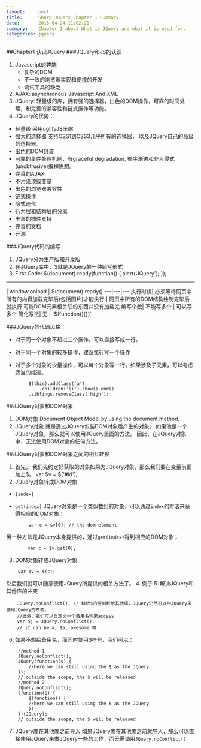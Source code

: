 ```yaml
---
layout:     post
title:      Sharp JQuery Chapter 1 Summary
date:       2015-04-24 11:02:20
summary:    Chapter 1 about What is JQuery and what it is used for.
categories: jquery
---
```


##Chapter1 认识JQuery
###JQuery和JS的认识
1. Javascript的弊端
   - 复杂的DOM
   - 不一致的浏览器实现和便捷的开发
   - 调试工具的缺乏
2. AJAX: asynchronous Javascript And XML
3. JQuery: 轻量级的库，拥有强的选择器，出色的DOM操作，可靠的时间处理，和完善的兼容性和链式操作等功能。
4. JQuery的优势：
 - 轻量级 采用uglifyJS压缩
 - 强大的选择器 支持CSS1到CSS3几乎所有的选择器， 以及JQuery自己的高级的选择器。
 - 出色的DOM封装
 - 可靠的事件处理机制，有graceful degradation, 循序渐进和非入侵式(unobtrusive)编程思想。
 - 完善的AJAX
 - 不污染顶级变量
 - 出色的浏览器兼容性
 - 链式操作
 - 隐式迭代
 - 行为层和结构层的分离
 - 丰富的插件支持
 - 完善的文档
 - 开源

###JQuery代码的编写
1. JQuery分为生产版和开发版
2. 在JQuery库中，$就是JQuery的一种简写形式
3. First Code:
        $(document).ready(function() {
            alert('JQuery');
        });
---

| window.onload | $(document).ready()
---|---|---
执行时机| 必须等待网页中所有的内容加载完毕后(包括图片)才能执行 | 网页中所有的DOM结构绘制完毕后就执行 可能DOM元素相关联的东西并没有加载完
编写个数| 不能写多个 | 可以写多个
简化写法| 无 | `$(function(){})`

###JQuery的代码风格：
 - 对于同一个对象不超过三个操作，可以直接写成一行。
 - 对于同一个对象的较多操作，建议每行写一个操作
 - 对于多个对象的少量操作，可以每个对象写一行，如果涉及子元素，可以考虑适当的缩进。

            $(this).addClass('a')
                .children('li').show().end()
            .siblings.removeClass('high');

###JQuery对象和DOM对象
1. DOM对象
 Document Object Model by using the document method.
2. JQuery对象
 就是通过JQuery包装DOM对象后产生的对象。
 如果他是一个JQuery对象，那么就可以使用JQuery里面的方法。
 因此，在JQuery对象中，无法使用DOM对象的任何方法。

###JQuery对象和DOM对象之间的相互转换
1. 首先， 我们先约定好获取的对象如果为JQuery对象，那么我们要在变量前面加上$。
        var $v = $('#id');
2. JQuery对象转成DOM对象
 - `[index]`
 - `get(index)`
JQuery对象是一个类似数组的对象，可以通过`index`的方法来获得相应的DOM对象：

            var c = $v[0]; // the dom element
另一种方法是JQuery本身提供的，通过`get(index)`得到相应的DOM对象；

            var c = $v.get(0);
3. DOM对象转成JQuery对象

        var $v = $(c);
然后我们就可以随意使用JQuery所提供的相关方法了。
4. 例子
5. 解决JQuery和其他库的冲突

        JQuery.noConflict(); // 释放$的控制权给其他库，JQuery仍然可以用JQuery来使用JQuery的东西。
        //此外，我们可以自定义一个备用名称来access
        var $j = JQuery.noConflict();
        // it can be a, $a, awesome 等
6. 如果不想给备用名，而同时使用$符号，我们可以：

        //method 1
        JQuery.noConflict();
        JQuery(function($) {
            //here we can still using the $ as the JQuery
        });
        // outside the scope, the $ will be released
        //method 2
        JQuery.noConflict();
        (function($) {
            $(function() {
            //here we can still using the $ as the JQuery
            });
        })(JQuery);
        // outside the scope, the $ will be released
7. JQuery库在其他库之前导入
如果JQuery库在其他库之前就导入，那么可以直接使用JQuery来做JQuery一些的工作，而无需调用`JQuery.noConflict()`.